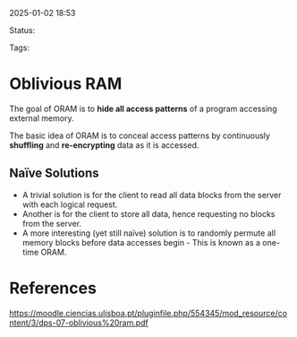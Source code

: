 2025-01-02 18:53

Status: 

Tags: 

# Oblivious RAM

The goal of ORAM is to **hide all access patterns** of a program accessing external memory.

The basic idea of ORAM is to conceal access patterns by continuously **shuffling** and **re-encrypting** data as it is accessed.

## Naïve Solutions

- A trivial solution is for the client to read all data blocks from the server with each logical request.
- Another is for the client to store all data, hence requesting no blocks from the server.
- A more interesting (yet still naïve) solution is to randomly permute all memory blocks before data accesses begin - This is known as a one-time ORAM.

# References

https://moodle.ciencias.ulisboa.pt/pluginfile.php/554345/mod_resource/content/3/dps-07-oblivious%20ram.pdf
